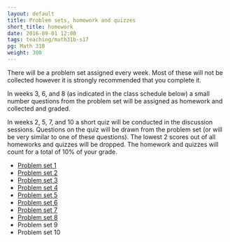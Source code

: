```yaml
---
layout: default
title: Problem sets, homework and quizzes
short_title: homework
date: 2016-09-01 12:00
tags: teaching/math31b-s17
pg: Math 31B
weight: 300
---
```


There will be a problem set assigned every week. Most of these will not be collected however it is strongly recommended that you complete it.

In weeks 3, 6, and 8 (as indicated in the class schedule below) a small number questions from the problem set will be assigned as homework and collected and graded. 

In weeks 2, 5, 7, and 10 a short quiz will be conducted in the discussion sessions. Questions on the quiz will be drawn from the problem set (or will be very similar to one of these questions). The lowest 2 scores out of all homeworks and quizzes will be dropped. The homework and quizzes will count for a total of 10% of your grade.

- [Problem set 1][ps1]
- [Problem set 2][ps2]
- [Problem set 3][ps3]
- [Problem set 4][ps4]
- [Problem set 5][ps5]
- [Problem set 6][ps6]
- [Problem set 7][ps7]
- [Problem set 8][ps8]
- Problem set 9
- Problem set 10

[ps1]: ps/ps1.pdf
[ps2]: ps/ps2.pdf
[ps3]: ps/ps3.pdf
[ps4]: ps/ps4.pdf
[ps5]: ps/ps5.pdf
[ps6]: ps/ps6.pdf
[ps7]: ps/ps7.pdf
[ps8]: ps/ps8.pdf
[ps9]: ps/ps9.pdf
[ps10]: ps/ps10.pdf

